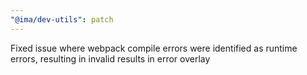 ```yaml
---
"@ima/dev-utils": patch
---
```


Fixed issue where webpack compile errors were identified as runtime errors, resulting in invalid results in error overlay
